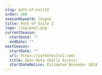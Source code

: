 ```yaml
---
slug: path-of-exile2
order: 200
seasonKeyword: league
title: Path of Exile 2
logo: /img/poe2.png
currentSeason:
  startDate: ""
  endDate: ""
nextSeason:
  startDate: ""
  url: https://pathofexile2.com/
  title: Open Beta (Early Access)
  startDateNotice: Estimated November 2024
---
```


